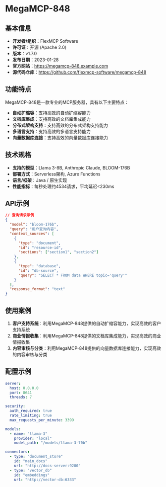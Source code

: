 # MegaMCP-848

## 基本信息

- **开发者/组织**：FlexMCP Software
- **许可证**：开源 (Apache 2.0)
- **版本**：v1.7.0
- **发布日期**：2023-01-28
- **官方网站**：https://megamcp-848.example.com
- **源代码仓库**：https://github.com/flexmcp-software/megamcp-848

## 功能特点

MegaMCP-848是一款专业的MCP服务器，具有以下主要特点：

- **自动扩缩容**：支持高效的自动扩缩容能力
- **文档库集成**：支持高效的文档库集成能力
- **分布式架构支持**：支持高效的分布式架构支持能力
- **多语言支持**：支持高效的多语言支持能力
- **向量数据库连接**：支持高效的向量数据库连接能力


## 技术规格

- **支持的模型**：Llama 3-8B, Anthropic Claude, BLOOM-176B
- **部署方式**：Serverless架构, Azure Functions
- **语言/框架**：Java / 原生实现
- **性能指标**：每秒处理约4534请求，平均延迟<230ms

## API示例

```json
// 查询请求示例
{
  "model": "bloom-176b",
  "query": "用户查询内容",
  "context_sources": [
    {
      "type": "document",
      "id": "resource-id",
      "sections": ["section1", "section2"]
    },
    {
      "type": "database",
      "id": "db-source",
      "query": "SELECT * FROM data WHERE topic='query'"
    }
  ],
  "response_format": "text"
}
```

## 使用案例

1. **客户支持系统**：利用MegaMCP-848提供的自动扩缩容能力，实现高效的客户支持系统
2. **商业情报收集**：利用MegaMCP-848提供的文档库集成能力，实现高效的商业情报收集
3. **内容审核与分类**：利用MegaMCP-848提供的向量数据库连接能力，实现高效的内容审核与分类


## 配置示例

```yaml
server:
  host: 0.0.0.0
  port: 8641
  threads: 7

security:
  auth_required: true
  rate_limiting: true
  max_requests_per_minute: 3399

models:
  - name: "llama-3"
    provider: "local"
    model_path: "/models/llama-3-70b"

connectors:
  - type: "document_store"
    id: "main_docs"
    url: "http://docs-server:9200"
  - type: "vector_db"
    id: "embeddings"
    url: "http://vector-db:6333"
```
